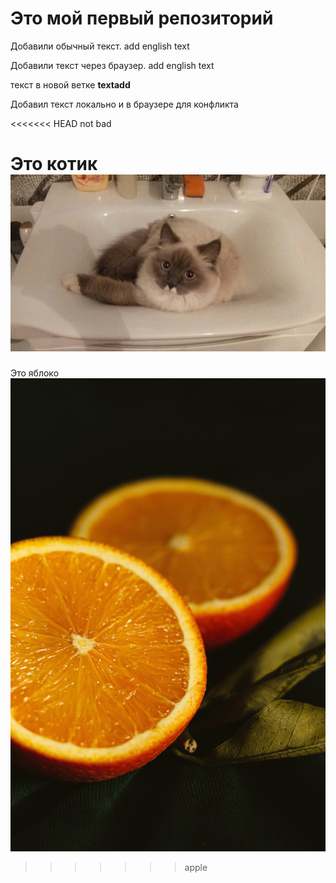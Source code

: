 # Это мой первый репозиторий

Добавили обычный текст. add english text


Добавили текст через браузер. add english text


текст в новой ветке **textadd**


Добавил текст локально и в браузере для конфликта

<<<<<<< HEAD
not bad

Это котик
![cat](Sw5sCwxMFMk.jpg)
=======
Это яблоко
![apple](orange.jpeg)
>>>>>>> apple
